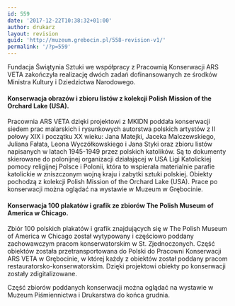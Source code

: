 ```yaml
---
id: 559
date: '2017-12-22T10:38:32+01:00'
author: drukarz
layout: revision
guid: 'http://muzeum.grebocin.pl/558-revision-v1/'
permalink: '/?p=559'
---
```


Fundacja Świątynia Sztuki we współpracy z Pracownią Konserwacji ARS VETA zakończyła realizację dwóch zadań dofinansowanych ze środków Ministra Kultury i Dziedzictwa Narodowego.

#### Konserwacja obrazów i zbioru listów z kolekcji Polish Mission of the Orchard Lake (USA).

Pracownia ARS VETA dzięki projektowi z MKIDN poddała konserwacji siedem prac malarskich i rysunkowych autorstwa polskich artystów z II połowy XIX i początku XX wieku: Jana Matejki, Jaceka Malczewskiego, Juliana Fałata, Leona Wyczółkowskiego i Jana Styki oraz zbioru listów napisanych w latach 1945-1949 przez polskich katolików. Są to dokumenty skierowane do polonijnej organizacji działającej w USA Ligi Katolickiej pomocy religijnej Polsce i Polonii, która to wspierała materialnie parafie katolickie w zniszczonym wojną kraju i zabytki sztuki polskiej. Obiekty pochodzą z kolekcji Polish Mission of the Orchard Lake (USA). Prace po konserwacji można oglądać na wystawie w Muzeum w Grębocinie.

#### Konserwacja 100 plakatów i grafik ze zbiorów The Polish Museum of America w Chicago.

Zbiór 100 polskich plakatów i grafik znajdujących się w The Polish Museum of America w Chicago został wytypowany i częściowo poddany zachowawczym pracom konserwatorskim w St. Zjednoczonych. Część obiektów została przetransportowana do Polski do Pracowni Konserwacji ARS VETA w Grębocinie, w której każdy z obiektów został poddany pracom restauratorsko-konserwatorskim. Dzięki projektowi obiekty po konserwacji zostały zdigitalizowane.

Część zbiorów poddanych konserwacji można oglądać na wystawie w Muzeum Piśmiennictwa i Drukarstwa do końca grudnia.